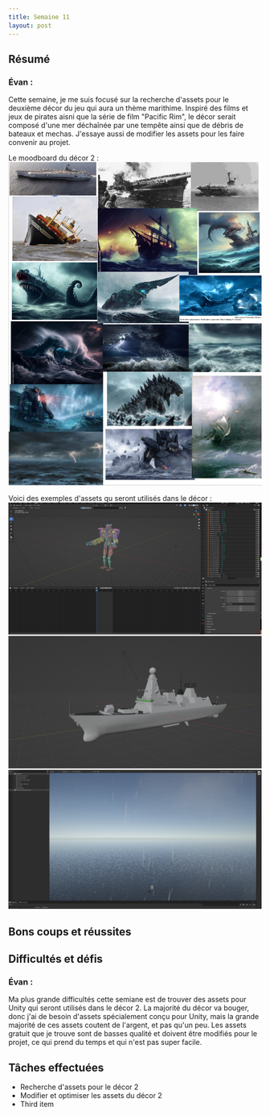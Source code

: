 ```yaml
---
title: Semaine 11
layout: post
---
```


## Résumé

### Évan :

Cette semaine, je me suis focusé sur la recherche d'assets pour le deuxième décor du jeu qui aura un thème marithime. Inspiré des films et jeux de pirates aisni que la série de film "Pacific Rim", le décor serait composé d'une mer déchaînée par une tempête ainsi que de débris de bateaux et mechas. J'essaye aussi de modifier les assets pour les faire convenir au projet.

Le moodboard du décor 2 :
![Moodboard du décor 2](../medias/moodboard.png)

Voici des exemples d'assets qu seront utilisés dans le décor :
![Mecha](../medias/mecha_asset.png)
![Bateau](../medias/bateau.png)
![Pluie](../medias/pluie.png)


## Bons coups et réussites

## Difficultés et défis

### Évan :

Ma plus grande difficultés cette semiane est de trouver des assets pour Unity qui seront utilisés dans le décor 2. La majorité du décor va bouger, donc j'ai de besoin d'assets spécialement conçu pour Unity, mais la grande majorité de ces assets coutent de l'argent, et pas qu'un peu. Les assets gratuit que je trouve sont de basses qualité et doivent être modifiés pour le projet, ce qui prend du temps et qui n'est pas super facile.

## Tâches effectuées

- Recherche d'assets pour le décor 2
- Modifier et optimiser les assets du décor 2
- Third item
